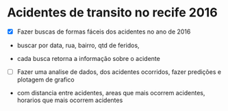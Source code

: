 # Acidentes de transito no recife 2016


- [x] Fazer buscas de formas fáceis dos acidentes no ano de 2016

- buscar por data, rua, bairro, qtd de feridos, 

- cada busca retorna a informação sobre o acidente

- [ ] Fazer uma analise de dados, dos acidentes ocorridos, fazer predições e plotagem de grafico
- com distancia entre acidentes, areas que mais ocorrem acidentes, horarios que mais ocorrem acidentes
